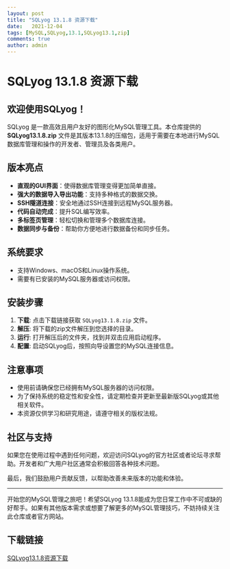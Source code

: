 ```yaml
---
layout: post
title: "SQLyog 13.1.8 资源下载"
date:   2021-12-04
tags: [MySQL,SQLyog,13.1,SQLyog13.1,zip]
comments: true
author: admin
---
```

# SQLyog 13.1.8 资源下载

## 欢迎使用SQLyog！

SQLyog 是一款高效且用户友好的图形化MySQL管理工具。本仓库提供的 **SQLyog13.1.8.zip** 文件是其版本13.1.8的压缩包，适用于需要在本地进行MySQL数据库管理和操作的开发者、管理员及各类用户。

## 版本亮点

- **直观的GUI界面**：使得数据库管理变得更加简单直接。
- **强大的数据导入导出功能**：支持多种格式的数据交换。
- **SSH隧道连接**：安全地通过SSH连接到远程MySQL服务器。
- **代码自动完成**：提升SQL编写效率。
- **多标签页管理**：轻松切换和管理多个数据库连接。
- **数据同步与备份**：帮助你方便地进行数据备份和同步任务。

## 系统要求

- 支持Windows、macOS和Linux操作系统。
- 需要有已安装的MySQL服务器或访问权限。

## 安装步骤

1. **下载**: 点击下载链接获取 `SQLyog13.1.8.zip` 文件。
2. **解压**: 将下载的zip文件解压到您选择的目录。
3. **运行**: 打开解压后的文件夹，找到并双击应用启动程序。
4. **配置**: 启动SQLyog后，按照向导设置您的MySQL连接信息。

## 注意事项

- 使用前请确保您已经拥有MySQL服务器的访问权限。
- 为了保持系统的稳定性和安全性，请定期检查并更新至最新版SQLyog或其他相关软件。
- 本资源仅供学习和研究用途，请遵守相关的版权法规。

## 社区与支持

如果您在使用过程中遇到任何问题，欢迎访问SQLyog的官方社区或者论坛寻求帮助。开发者和广大用户社区通常会积极回答各种技术问题。

最后，我们鼓励用户贡献反馈，以帮助改善未来版本的功能和体验。

---

开始您的MySQL管理之旅吧！希望SQLyog 13.1.8能成为您日常工作中不可或缺的好帮手。如果有其他版本需求或想要了解更多的MySQL管理技巧，不妨持续关注此仓库或者官方网站。

## 下载链接

[SQLyog13.1.8资源下载](https://pan.quark.cn/s/b78008b71333)